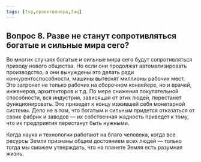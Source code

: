 ```yaml
---
tags: [tvp,проектвенера,faq]
---
```

## Вопрос 8. Разве не станут сопротивляться богатые и сильные мира сего?

Во многих случаях богатые и сильные мира сего будут сопротивляться приходу нового общества. Но если они продолжат автоматизировать производство, а они вынуждены это делать ради конкурентоспособности, машины вытеснят миллионы рабочих мест. Это затронет не только рабочих на сборочном конвейере, но и врачей, инженеров, архитекторов и т.д. По мере снижения покупательной способности, вся индустрия, зависящая от этих людей, перестанет функционировать. Это приведет к концу изжившей себя монетарной системы. Дело не в том, что богатым и сильным придется отказаться от своих фабрик и заводов — их собственная жадность приведет к тому, что их предприятия перестанут быть нужными.

Когда наука и технологии работают на благо человека, когда все ресурсы Земли признаны общим достоянием всех людей — только тогда мы сможем утверждать, что на планете Земля есть разумная жизнь.